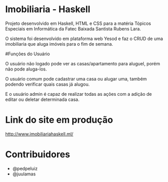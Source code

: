 # Imobiliaria - Haskell

Projeto desenvolvido em Haskell, HTML e CSS para a matéria Tópicos Especiais em Informática da Fatec Baixada Santista Rubens Lara. 

O sistema foi desenvolvido em plataforma web Yesod e faz o CRUD de uma imobiliaria que aluga imóveis para o fim de semana.

#Funções do Usuário

O usuário não logado pode ver as casas/apartamento para aluguel, porém não pode aluga-los.

O usuário comum pode cadastrar uma casa ou alugar uma, também podendo verificar quais casas já alugou.

E o usuário admin é capaz de realizar todas as ações com a adição de editar ou deletar determinada casa.

# Link do site em produção 
http://www.imobiliariahaskell.ml/

# Contribuidores 
* @pedpeluiz 
* @juulamas
